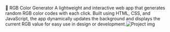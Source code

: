 🎨 RGB Color Generator
A lightweight and interactive web app that generates random RGB color codes with each click. Built using HTML, CSS, and JavaScript, the app dynamically updates the background and displays the current RGB value for easy use in design or development.![Project img](https://github.com/user-attachments/assets/3f09fa38-b36e-4cdd-90c8-9d3ba3aed84e)
